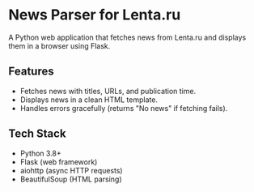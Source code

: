 # News Parser for Lenta.ru

A Python web application that fetches news from Lenta.ru and displays them in a browser using Flask.

## Features
- Fetches news with titles, URLs, and publication time.
- Displays news in a clean HTML template.
- Handles errors gracefully (returns "No news" if fetching fails).

## Tech Stack
- Python 3.8+
- Flask (web framework)
- aiohttp (async HTTP requests)
- BeautifulSoup (HTML parsing)
